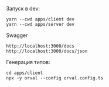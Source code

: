 Запуск в dev:

```
yarn --cwd apps/client dev
yarn --cwd apps/server dev
```

Swagger
```
http://localhost:3000/docs
http://localhost:3000/docs/json
```

Генерация типов:

```
cd apps/client
npx -y orval --config orval.config.ts
```